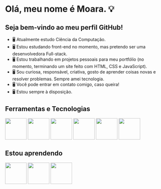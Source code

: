 # Olá, meu nome é Moara. :bulb:
## Seja bem-vindo ao meu perfil GitHub!



- :desktop_computer: Atualmente estudo Ciência da Computação.
- :desktop_computer: Estou estudando front-end no momento, mas pretendo ser uma desenvolvedora Full-stack.
- :desktop_computer: Estou trabalhando em projetos pessoais para meu portfólio (no momento, terminando um site feito com HTML, CSS e JavaScript).
- :desktop_computer: Sou curiosa, responsável, criativa, gosto de aprender coisas novas e resolver problemas. Sempre amei tecnologia.
- :desktop_computer: Você pode entrar em contato comigo, caso queira!
- :desktop_computer: Estou sempre à disposição.

## Ferramentas e Tecnologias
<img src="https://cdn.jsdelivr.net/gh/devicons/devicon/icons/html5/html5-plain-wordmark.svg" width="70" height="70"/>  <img src="https://cdn.jsdelivr.net/gh/devicons/devicon/icons/css3/css3-plain-wordmark.svg" width="70" height="70"/>  <img 
src="https://cdn.jsdelivr.net/gh/devicons/devicon/icons/sass/sass-original.svg" width="70" height="70"/>  <img
src="https://cdn.jsdelivr.net/gh/devicons/devicon/icons/javascript/javascript-plain.svg" width="70" height="70"/>  <img src="https://cdn.jsdelivr.net/gh/devicons/devicon/icons/vscode/vscode-original.svg" width="70" height="70"/>  <img src="https://cdn.jsdelivr.net/gh/devicons/devicon/icons/git/git-original.svg" width="70" height="70"/>
          
          

## Estou aprendendo
<img src="https://cdn.jsdelivr.net/gh/devicons/devicon/icons/react/react-original-wordmark.svg" width="70" height="70"/>  <img src="https://cdn.jsdelivr.net/gh/devicons/devicon/icons/nodejs/nodejs-plain.svg" width="70" height="70"/>  <img src="https://cdn.jsdelivr.net/gh/devicons/devicon/icons/python/python-original-wordmark.svg" width="70" height="70"/>
          
          
          
          

          
          
